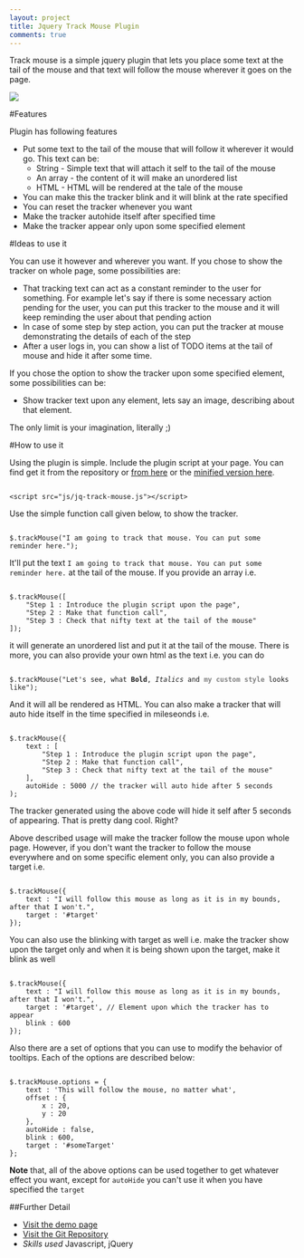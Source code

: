```yaml
---
layout: project
title: Jquery Track Mouse Plugin
comments: true
---
```


Track mouse is a simple jquery plugin that lets you place some text at the tail of the mouse and that text will follow the mouse wherever it goes on the page.

<img src="http://i.imgur.com/3MfNC0k.png" />

#Features

Plugin has following features
- Put some text to the tail of the mouse that will follow it wherever it would go. This text can be:
    - String - Simple text that will attach it self to the tail of the mouse
    - An array - the content of it will make an unordered list
    - HTML - HTML will be rendered at the tale of the mouse
- You can make this the tracker blink and it will blink at the rate specified
- You can reset the tracker whenever you want
- Make the tracker autohide itself after specified time
- Make the tracker appear only upon some specified element

#Ideas to use it

You can use it however and wherever you want. If you chose to show the tracker on whole page, some possibilities are:

  - That tracking text can act as a constant reminder to the user for something. For example let's say if there is some necessary action pending for the user, you can put this tracker to the mouse and it will keep reminding the user about that pending action
  - In case of some step by step action, you can put the tracker at mouse demonstrating the details of each of the step
  - After a user logs in, you can show a list of TODO items at the tail of mouse and hide it after some time.

If you chose the option to show the tracker upon some specified element, some possibilities can be:

  - Show tracker text upon any element, lets say an image, describing about that element.

The only limit is your imagination, literally ;)
  
#How to use it

Using the plugin is simple. Include the plugin script at your page. You can find get it from the repository or <a href="https://raw.githubusercontent.com/kamranahmedse/jq-track-mouse/master/jq-track-mouse.js">from here</a> or the <a href="https://raw.githubusercontent.com/kamranahmedse/jq-track-mouse/master/jq-track-mouse.min.js">minified version here</a>.

<pre><code class="html">
&lt;script src="js/jq-track-mouse.js"&gt;&lt;/script&gt;
</code></pre>

Use the simple function call given below, to show the tracker.

<pre><code class="javascript">
$.trackMouse("I am going to track that mouse. You can put some reminder here.");
</code></pre>

It'll put the text `I am going to track that mouse. You can put some reminder here.` at the tail of the mouse. If you provide an array i.e.

<pre><code class="javascript">
$.trackMouse([
    "Step 1 : Introduce the plugin script upon the page",
    "Step 2 : Make that function call",
    "Step 3 : Check that nifty text at the tail of the mouse"
]);
</code></pre>

it will generate an unordered list and put it at the tail of the mouse. There is more, you can also provide your own html as the text i.e. you can do

<pre><code class="javascript">
$.trackMouse("Let's see, what <strong>Bold</strong>, <em>Italics</em> and <span style='font-weight: bold; color: grey;'>my custom style</span> looks like");
</code></pre>

And it will all be rendered as HTML. You can also make a tracker that will auto hide itself in the time specified in mileseonds i.e.

<pre><code class="javascript">
$.trackMouse({
    text : [
        "Step 1 : Introduce the plugin script upon the page",
        "Step 2 : Make that function call",
        "Step 3 : Check that nifty text at the tail of the mouse"
    ],
    autoHide : 5000 // the tracker will auto hide after 5 seconds
);
</code></pre>

The tracker generated using the above code will hide it self after 5 seconds of appearing. That is pretty dang cool. Right?

Above described usage will make the tracker follow the mouse upon whole page. However, if you don't want the tracker to follow the mouse everywhere and on some specific element only, you can also provide a target i.e.

<pre><code class="javascript">
$.trackMouse({
    text : "I will follow this mouse as long as it is in my bounds, after that I won't.",
    target : '#target'
});
</code></pre>

You can also use the blinking with target as well i.e. make the tracker show upon the target only and when it is being shown upon the target, make it blink as well

<pre><code class="javascript">
$.trackMouse({
    text : "I will follow this mouse as long as it is in my bounds, after that I won't.",
    target : '#target', // Element upon which the tracker has to appear
    blink : 600
});
</code></pre>

Also there are a set of options that you can use to modify the behavior of tooltips. Each of the options are described below:

<pre><code class="javascript">
$.trackMouse.options = {
    text : 'This will follow the mouse, no matter what',
    offset : {
        x : 20,
        y : 20 
    },
    autoHide : false,
    blink : 600,
    target : '#someTarget'
};
</code></pre>

**Note** that, all of the above options can be used together to get whatever effect you want, except for `autoHide` you can't use it when you have specified the `target`

##Further Detail

* [Visit the demo page ](http://kamranahmedse.github.io/jq-track-mouse)
* [Visit the Git Repository](https://github.com/kamranahmedse/jq-track-mouse)
* *Skills used* Javascript, jQuery
